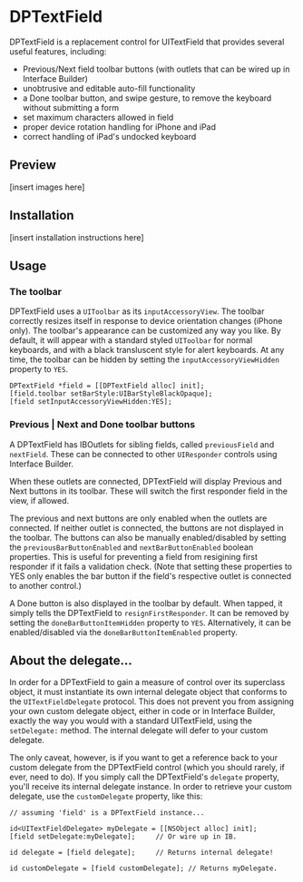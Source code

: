 DPTextField
===========

DPTextField is a replacement control for UITextField that provides several
useful features, including:

- Previous/Next field toolbar buttons (with outlets that can be wired up in
Interface Builder)
- unobtrusive and editable auto-fill functionality
- a Done toolbar button, and swipe gesture, to remove the keyboard without
submitting a form
- set maximum characters allowed in field
- proper device rotation handling for iPhone and iPad
- correct handling of iPad's undocked keyboard

## Preview

[insert images here]

## Installation

[insert installation instructions here]

## Usage 

### The toolbar

DPTextField uses a `UIToolbar` as its `inputAccessoryView`. The toolbar
correctly resizes itself in response to device orientation changes (iPhone
only). The toolbar's appearance can be customized any way you like. By default,
it will appear with a standard styled `UIToolbar` for normal keyboards, and with
a black transluscent style for alert keyboards. At any time, the toolbar can be
hidden by setting the `inputAccessoryViewHidden` property to `YES`.

```
DPTextField *field = [[DPTextField alloc] init];
[field.toolbar setBarStyle:UIBarStyleBlackOpaque];
[field setInputAccessoryViewHidden:YES];
```

### Previous | Next and Done toolbar buttons

A DPTextField has IBOutlets for sibling fields, called `previousField` and
`nextField`. These can be connected to other `UIResponder` controls using
Interface Builder.

When these outlets are connected, DPTextField will display Previous and Next
buttons in its toolbar. These will switch the first responder field in the view,
if allowed.

The previous and next buttons are only enabled when the outlets are connected.
If neither outlet is connected, the buttons are not displayed in the toolbar.
The buttons can also be manually enabled/disabled by setting the
`previousBarButtonEnabled` and `nextBarButtonEnabled` boolean properties. This
is useful for preventing a field from resigining first responder if it fails a
validation check. (Note that setting these properties to YES only enables the
bar button if the field's respective outlet is connected to another control.)

A Done button is also displayed in the toolbar by default. When tapped, it
simply tells the DPTextField to `resignFirstResponder`. It can be removed by
setting the `doneBarButtonItemHidden` property to `YES`. Alternatively, it can
be enabled/disabled via the `doneBarButtonItemEnabled` property.

## About the delegate...

In order for a DPTextField to gain a measure of control over its superclass
object, it must instantiate its own internal delegate object that conforms to
the `UITextFieldDelegate` protocol. This does not prevent you from assigning
your own custom delegate object, either in code or in Interface Builder, exactly
the way you would with a standard UITextField, using the `setDelegate:` method.
The internal delegate will defer to your custom delegate.

The only caveat, however, is if you want to get a reference back to your custom
delegate from the DPTextField control (which you should rarely, if ever, need to
do). If you simply call the DPTextField's `delegate` property, you'll receive
its internal delegate instance. In order to retrieve your custom delegate, use
the `customDelegate` property, like this:

```
// assuming 'field' is a DPTextField instance...

id<UITextFieldDelegate> myDelegate = [[NSObject alloc] init];
[field setDelegate:myDelegate];     // Or wire up in IB.

id delegate = [field delegate];     // Returns internal delegate!

id customDelegate = [field customDelegate]; // Returns myDelegate.
```
